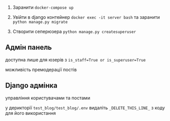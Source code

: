 1. Заранити ```docker-compose up```

2. Увійти в django контейнер ```docker exec -it server bash``` та заранити ```python manage.py migrate```

3. Створити сеперюзера ```python manage.py createsuperuser```

## Адмін панель

доступна лише для юзерів з ```is_staff=True or is_superuser=True```

можливість премодерації постів

## Django адмінка
управління користувачами та постами

у дерикторії ```test_blog/test_blog/.env``` видаліть ```_DELETE_THIS_LINE_``` з коду для його використання